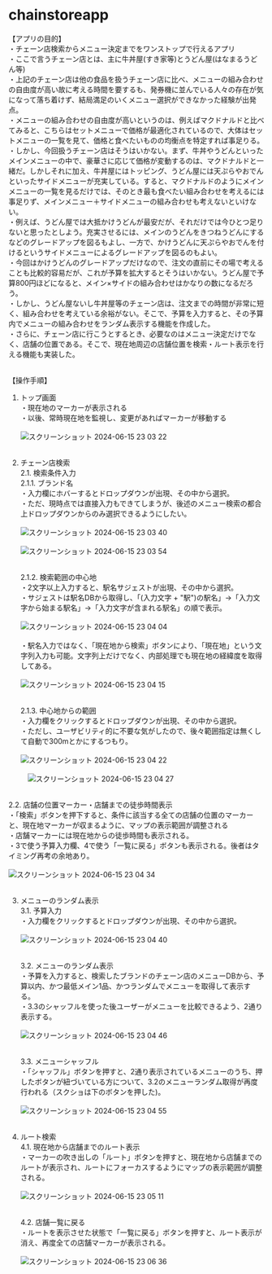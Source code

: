 # chainstoreapp

【アプリの目的】<br>
・チェーン店検索からメニュー決定までをワンストップで行えるアプリ<br>
・ここで言うチェーン店とは、主に牛丼屋(すき家等)とうどん屋(はなまるうどん等)<br>
・上記のチェーン店は他の食品を扱うチェーン店に比べ、メニューの組み合わせの自由度が高い故に考える時間を要するも、発券機に並んでいる人々の存在が気になって落ち着けず、結局満足のいくメニュー選択ができなかった経験が出発点。<br>
・メニューの組み合わせの自由度が高いというのは、例えばマクドナルドと比べてみると、こちらはセットメニューで価格が最適化されているので、大体はセットメニューの一覧を見て、価格と食べたいものの均衡点を特定すれば事足りる。<br>
・しかし、今回扱うチェーン店はそうはいかない。まず、牛丼やうどんといったメインメニューの中で、豪華さに応じて価格が変動するのは、マクドナルドと一緒だ。しかしそれに加え、牛丼屋にはトッピング、うどん屋には天ぷらやおでんといったサイドメニューが充実している。すると、マクドナルドのようにメインメニューの一覧を見るだけでは、そのとき最も食べたい組み合わせを考えるには事足りず、メインメニュー＋サイドメニューの組み合わせも考えないといけない。<br>
・例えば、うどん屋では大抵かけうどんが最安だが、それだけでは今ひとつ足りないと思ったとしよう。充実させるには、メインのうどんをきつねうどんにするなどのグレードアップを図るもよし、一方で、かけうどんに天ぷらやおでんを付けるというサイドメニューによるグレードアップを図るのもよい。<br>
・今回はかけうどんのグレードアップだけなので、注文の直前にその場で考えることも比較的容易だが、これが予算を拡大するとそうはいかない。うどん屋で予算800円ほどになると、メイン×サイドの組み合わせはかなりの数になるだろう。<br>
・しかし、うどん屋ないし牛丼屋等のチェーン店は、注文までの時間が非常に短く、組み合わせを考えている余裕がない。そこで、予算を入力すると、その予算内でメニューの組み合わせをランダム表示する機能を作成した。<br>
・さらに、チェーン店に行こうとするとき、必要なのはメニュー決定だけでなく、店舗の位置である。そこで、現在地周辺の店舗位置を検索・ルート表示を行える機能も実装した。<br><br>

【操作手順】<br>
1. トップ画面<br>
   ・現在地のマーカーが表示される<br>
   ・以後、常時現在地を監視し、変更があればマーカーが移動する<br><br>
   ![スクリーンショット 2024-06-15 23 03 22](https://github.com/wannabehime/chainstoreapp/assets/106756903/724aa338-cf36-46a7-84ca-a014615adce4)<br><br>

2. チェーン店検索<br>
  2.1. 検索条件入力<br>
    2.1.1. ブランド名<br>
      ・入力欄にホバーするとドロップダウンが出現、その中から選択。<br>
      ・ただ、現時点では直接入力もできてしまうが、後述のメニュー検索の都合上ドロップダウンからのみ選択できるようにしたい。<br><br>
      ![スクリーンショット 2024-06-15 23 03 40](https://github.com/wannabehime/chainstoreapp/assets/106756903/af83f143-b233-4ea4-9ab7-cdb9ce920280)<br><br>
      ![スクリーンショット 2024-06-15 23 03 54](https://github.com/wannabehime/chainstoreapp/assets/106756903/e72ee9a9-635f-4999-a525-82631d561ad5)<br><br>

    2.1.2. 検索範囲の中心地<br>
      ・2文字以上入力すると、駅名サジェストが出現、その中から選択。<br>
      ・サジェストは駅名DBから取得し、「(入力文字 + "駅")の駅名」→「入力文字から始まる駅名」→「入力文字が含まれる駅名」の順で表示。<br><br>
       ![スクリーンショット 2024-06-15 23 04 04](https://github.com/wannabehime/chainstoreapp/assets/106756903/84e3ebd5-3b66-451d-b181-4d227a25bd16)<br><br>
      ・駅名入力ではなく、「現在地から検索」ボタンにより、「現在地」という文字列入力も可能。文字列上だけでなく、内部処理でも現在地の経緯度を取得してある。<br><br>
      ![スクリーンショット 2024-06-15 23 04 15](https://github.com/wannabehime/chainstoreapp/assets/106756903/3f0c2331-cc30-41b2-9aee-91db06f7f10e)<br><br>

    2.1.3. 中心地からの範囲<br>
      ・入力欄をクリックするとドロップダウンが出現、その中から選択。<br>
      ・ただし、ユーザビリティ的に不要な気がしたので、後々範囲指定は無くして自動で300mとかにするつもり。<br><br>
      ![スクリーンショット 2024-06-15 23 04 22](https://github.com/wannabehime/chainstoreapp/assets/106756903/785cf69f-2c80-4f97-b281-d692bb72b349)<br><br>
     　![スクリーンショット 2024-06-15 23 04 27](https://github.com/wannabehime/chainstoreapp/assets/106756903/2eb89d90-6e07-4b43-92f6-f971efcc5c00)<br><br>

  2.2. 店舗の位置マーカー・店舗までの徒歩時間表示<br>
      ・「検索」ボタンを押下すると、条件に該当する全ての店舗の位置のマーカーと、現在地マーカーが収まるように、マップの表示範囲が調整される<br>
      ・店舗マーカーには現在地からの徒歩時間も表示される。<br>
      ・3で使う予算入力欄、4で使う「一覧に戻る」ボタンも表示される。後者はタイミング再考の余地あり。<br><br>
      ![スクリーンショット 2024-06-15 23 04 34](https://github.com/wannabehime/chainstoreapp/assets/106756903/f576969e-a4bf-4da4-96a9-d9952ba4396c)<br><br>

3. メニューのランダム表示<br>
   3.1. 予算入力<br>
     ・入力欄をクリックするとドロップダウンが出現、その中から選択。<br><br>
     ![スクリーンショット 2024-06-15 23 04 40](https://github.com/wannabehime/chainstoreapp/assets/106756903/f16ab013-9eb7-45e1-9648-6c9a031a59ec)<br><br>

   3.2. メニューのランダム表示<br>
     ・予算を入力すると、検索したブランドのチェーン店のメニューDBから、予算以内、かつ最低メイン1品、かつランダムでメニューを取得して表示する。<br>
     ・3.3のシャッフルを使った後ユーザーがメニューを比較できるよう、2通り表示する。<br><br>
     ![スクリーンショット 2024-06-15 23 04 46](https://github.com/wannabehime/chainstoreapp/assets/106756903/78773aec-a610-484d-8fe0-6f2a9ab20d05)<br><br>
     
   3.3. メニューシャッフル<br>
     ・「シャッフル」ボタンを押すと、2通り表示されているメニューのうち、押したボタンが紐づいている方について、3.2のメニューランダム取得が再度行われる（スクショは下のボタンを押した)。<br><br>
     ![スクリーンショット 2024-06-15 23 04 55](https://github.com/wannabehime/chainstoreapp/assets/106756903/678a9fbe-4abf-492a-944d-d357a9d252a5)<br><br>

4. ルート検索<br>
   4.1. 現在地から店舗までのルート表示<br>
     ・マーカーの吹き出しの「ルート」ボタンを押すと、現在地から店舗までのルートが表示され、ルートにフォーカスするようにマップの表示範囲が調整される。<br><br>
     ![スクリーンショット 2024-06-15 23 05 11](https://github.com/wannabehime/chainstoreapp/assets/106756903/025a6e33-6b8b-424e-a8ed-9879ef7a0c79)<br><br>

   4.2. 店舗一覧に戻る<br>
     ・ルートを表示させた状態で「一覧に戻る」ボタンを押すと、ルート表示が消え、再度全ての店舗マーカーが表示される。<br><br>
     ![スクリーンショット 2024-06-15 23 06 36](https://github.com/wannabehime/chainstoreapp/assets/106756903/1dd30a4e-a228-4c6d-81c1-dfeee632e48e)
